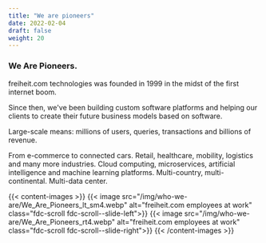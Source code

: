 ```yaml
---
title: "We are pioneers"
date: 2022-02-04
draft: false
weight: 20
---
```


### We Are Pioneers.
freiheit.com technologies was founded in 1999 in the midst of the first internet boom.

Since then, we've been building custom software platforms and helping our clients to create their future business models based on software.

Large-scale means: millions of users, queries, transactions and billions of revenue.

From e-commerce to connected cars. Retail, healthcare, mobility, logistics and many more industries. Cloud computing, microservices, artificial intelligence and machine learning platforms. Multi-country, multi-continental. Multi-data center.

{{< content-images >}}
    {{< image src="/img/who-we-are/We_Are_Pioneers_lt_sm4.webp" alt="freiheit.com employees at work" class="fdc-scroll fdc-scroll--slide-left">}}
    {{< image src="/img/who-we-are/We_Are_Pioneers_rt4.webp" alt="freiheit.com employees at work" class="fdc-scroll fdc-scroll--slide-right">}}
{{< /content-images >}}
